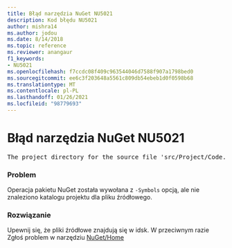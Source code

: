 ```yaml
---
title: Błąd narzędzia NuGet NU5021
description: Kod błędu NU5021
author: mishra14
ms.author: jodou
ms.date: 8/14/2018
ms.topic: reference
ms.reviewer: anangaur
f1_keywords:
- NU5021
ms.openlocfilehash: f7ccdc08f409c963544046d7588f907a1798bed0
ms.sourcegitcommit: ee6c3f203648a5561c809db54ebeb1d0f0598b68
ms.translationtype: MT
ms.contentlocale: pl-PL
ms.lasthandoff: 01/26/2021
ms.locfileid: "98779693"
---
```

# <a name="nuget-error-nu5021"></a>Błąd narzędzia NuGet NU5021
<pre>The project directory for the source file 'src/Project/Code.cs' could not be found.</pre>

### <a name="issue"></a>Problem

Operacja pakietu NuGet została wywołana z `-Symbols` opcją, ale nie znaleziono katalogu projektu dla pliku źródłowego.


### <a name="solution"></a>Rozwiązanie

Upewnij się, że pliki źródłowe znajdują się w idsk. W przeciwnym razie Zgłoś problem w narzędziu [NuGet/Home](https://github.com/NuGet/Home/issues)

